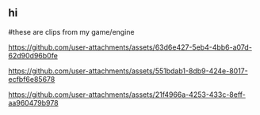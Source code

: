 ## hi 

#these are clips from my game/engine


https://github.com/user-attachments/assets/63d6e427-5eb4-4bb6-a07d-62d90d96b0fe

https://github.com/user-attachments/assets/551bdab1-8db9-424e-8017-ecfbf6e85678

https://github.com/user-attachments/assets/21f4966a-4253-433c-8eff-aa960479b978






